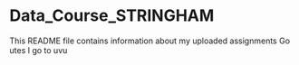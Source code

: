 # Data_Course_STRINGHAM
This README file contains information about my uploaded assignments
Go utes
I go to uvu